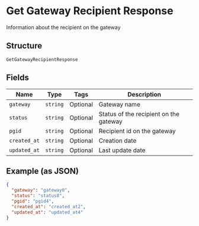 
# Get Gateway Recipient Response

Information about the recipient on the gateway

## Structure

`GetGatewayRecipientResponse`

## Fields

| Name | Type | Tags | Description |
|  --- | --- | --- | --- |
| `gateway` | `string` | Optional | Gateway name |
| `status` | `string` | Optional | Status of the recipient on the gateway |
| `pgid` | `string` | Optional | Recipient id on the gateway |
| `created_at` | `string` | Optional | Creation date |
| `updated_at` | `string` | Optional | Last update date |

## Example (as JSON)

```json
{
  "gateway": "gateway0",
  "status": "status8",
  "pgid": "pgid4",
  "created_at": "created_at2",
  "updated_at": "updated_at4"
}
```

